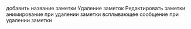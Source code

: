 добавить название заметки
Удаление заметок
Редактировать заметки
анимирование при удалении заметки
всплывающее сообщение при удалении заметки
